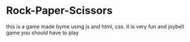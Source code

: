 # Rock-Paper-Scissors
this is a game made byme using js and html, css. it is very fun and joybell game you should have to play 
